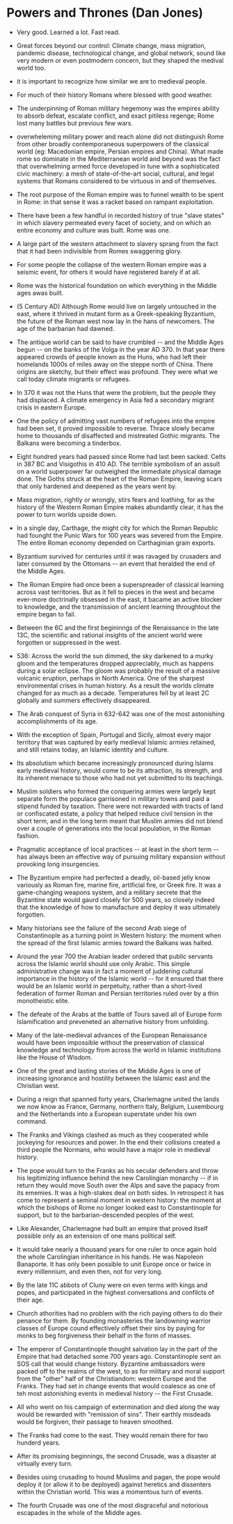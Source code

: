 # Powers and Thrones (Dan Jones)

- Very good. Learned a lot. Fast read.

- Great forces beyond our control: Climate change, mass migration, pandemic disease, technological change, and global network, sound like very modern or even postmodern concern, but they shaped the medival world too.

- it is important to recognize how similar we are to medieval people.

- For much of their history Romans where blessed with good weather.

- The underpinning of Roman military hegemony was the empires ability to absorb defeat, escalate conflict, and exact pitiless regenge; Rome lost many battles but previous few wars.

- overwheleming military power and reach alone did not distinguish Rome from other broadly contemporaneous superpowers of the classical world (eg: Macedonian empire, Persian empires and China). What made rome so dominate in the Mediterranean world and beyond was the fact that overwhelming armed force developed in tune with a sophisticated civic machinery: a mesh of state-of-the-art social, cultural, and legal systems that Romans considered to be virtuous in and of themselves.

- The root purpose of the Roman empire was to funnel wealth to be spent in Rome: in that sense it was a racket based on rampant exploitation.

- There have been a few handful in recorded history of true "slave states" in which slavery permeated every facet of society, and on which an entire economy and culture was built. Rome was one.

- A large part of the western attachment to slavery sprang from the fact that it had been indivisible from Romes swaggering glory.

- For some people the collapse of the western Roman empire was a seismic event, for others it would have registered barely if at all.

- Rome was the historical foundation on which everything in the Middle ages awas built.

- (5 Century AD) Although Rome would live on largely untouched in the east, where it thrived in mutant form as a Greek-speaking Byzantium, the future of the Roman west now lay in the hans of newcomers. The age of the barbarian had dawned.

- The antique world can be said to have crumbled -- and the Middle Ages begun -- on the banks of the Volga in the year AD 370. In that year there appeared crowds of people known as the Huns, who had left their homelands 1000s of miles away on the steppe north of China. There origins are sketchy, but their effect was profound. They were what we call today climate migrants or refugees.

- In 370 it was not the Huns that were the problem, but the people they had displaced. A climate emergency in Asia fed a secondary migrant crisis in eastern Europe.

- One the policy of admitting vast numbers of refugees into the empire had been set, it proved impossible to reverse. Thrace slowly became home to thousands of disaffected and mistreated Gothic migrants. The Balkans were becoming a tinderbox.

- Eight hundred years had passed since Rome had last been sacked. Celts in 387 BC and Visigothis in 410 AD. The terrible symbolism of an assult on a world superpower far outweighed the immediate physical damage done. The Goths struck at the heart of the Roman Empire, leaving scars that only hardened and deepened as the years went by.

- Mass migration, rightly or wrongly, stirs fears and loathing, for as the history of the Western Roman Empire makes abundantly clear, it has the power to turn worlds upside down.

- In a single day, Carthage, the might city for which the Roman Republic had founght the Punic Wars for 100 years was severed from the Empire.  The entire Roman economy depended on Carthaginian grain exports.

- Byzantium survived for centuries until it was ravaged by crusaders and later consumed by the Ottomans -- an event that heralded the end of the Middle Ages.

- The Roman Empire had once been a superspreader of classical learning across vast territories. But as it fell to pieces in the west and became ever-more doctrinally obsessed in the east, it bacame an active blocker to knowledge, and the transmission of ancient learning throughtout the empire began to fail.

- Between the 6C and the first begininngs of the Renaissance in the late 13C, the scientific and rational insights of the ancient world were forgotten or suppressed in the west.

- 536: Across the world the sun dimmed, the sky darkened to a murky gloom and the temperatures dropped appreciably, much as happens during a solar eclipse. The gloom was probably the result of a massive volcanic eruption, perhaps in North America.  One of the sharpest environmental crises in human history. As a result the worlds climate changed for as much as a decade. Temperatures fell by at least 2C globally and summers effectively disappeared.

- The Arab conquest of Syria in 632-642 was one of the most astonishing accomplishments of its age.

- With the exception of Spain, Portugal and Sicily, almost every major territory that was captured by early medieval Islamic armies retained, and still retains today, an Islamic identity and culture.

- Its absolutism which became increasingly pronounced during Islams early medieval history, would come to be its attraction, its strength, and its inherent menace to those who had not yet submitted to its teachings.

- Muslim soldiers who formed the conquering armies were largely kept separate form the populace garrisoned in military towns and paid a stipend funded by taxation. There were not rewarded with tracts of land or confiscated estate, a policy that helped reduce civil tension in the short term, and in the long term meant that Muslim armies did not blend over a couple of generations into the local population, in the Roman fashion.

- Pragmatic acceptance of local practices -- at least in the short term -- has always been an effective way of pursuing military expansion without provoking long insurgencies.

- The Byzantium empire had perfected a deadly, oil-based jelly know variously as Roman fire, marine fire, artificial fire, or Greek fire. It was a game-changing weapons system, and a military secrete that the Byzantine state would gaurd closely for 500 years, so closely indeed that the knowledge of how to manufacture and deploy it was ultimately forgotten.

- Many historians see the failure of the second Arab siege of Constantinople as a turning point in Western history: the moment when the spread of the first Islamic armies toward the Balkans was halted.

- Around the year 700 the Arabian leader ordered that public servants across the Islamic world should use only Arabic. This simple administrative change was in fact a moment of juddering cultural importance in the history of the Islamic world -- for it ensured that there would be an Islamic world in perpetuity, rather than a short-lived federation of former Roman and Persian territories ruled over by a thin monotheistic elite.

- The defeate of the Arabs at the battle of Tours saved all of Europe form Islamification and preveneted an alternative history from unfolding.

- Many of the late-medieval advances of the European Renaissance would have been impossible without the preservation of classical knowledge and technology from across the world in Islamic institutions like the House of Wisdom.

- One of the great and lasting stories of the Middle Ages is one of increasing ignorance and hostility between the Islamic east and the Christian west.

- During a reign that spanned forty years, Charlemagne united the lands we now know as France, Germany, northern Italy, Belgium, Luxembourg and the Netherlands into a European superstate under his own command.

- The Franks and Vikings clashed as much as they cooperated while jockeying for resources and power.  In the end their collisions created a third people the Normans, who would have a major role in medieval history.

- The pope would turn to the Franks as his secular defenders and throw his legitimizing influence behind the new Carolingian monarchy -- if in return they would move South over the Alps and save the papacy from its ememies. It was a high-stakes deal on both sides. In retrospect it has come to represent a seminal moment in western history: the moment at which the bishops of Rome no longer looked east to Constantinople for support, but to the barbarian-descended peoples of the west.

- Like Alexander, Charlemagne had built an empire that proved itself possible only as an extension of one mans political self.

- It would take nearly a thousand years for one ruler to once again hold the whole Carolingian inheritance in his hands. He was Napoleon Banaporte. It has only been possible to unit Europe once or twice in every millennium, and even then, not for very long.

- By the late 11C abbots of Cluny were on even terms with kings and popes, and participated in the highest conversations and confilcts of their age.

- Church athorities had no problem with the rich paying others to do their penance for them. By founding monasteries the landowning warrior classes of Europe cound effectively offset their sins by paying for monks to beg forgiveness their behalf in the form of masses.

- The emperor of Constantinople thought salvation lay in the part of the Empire that had detached some 700 years ago. Constantinople sent an SOS call that would change history. Byzantine ambassadors were packed off to the realms of the west, to as for military and moral support from the "other" half of the Christiandom: western Europe and the Franks. They had set in change events that would coalesce as one of teh most astonishing events in medieval history -- the First Crusade.

- All who went on his campaign of extermination and died along the way would be rewarded with "remission of sins". Their earthly misdeads would be forgiven, their passage to heaven smoothed.

- The Franks had come to the east. They would remain there for two hunderd years.

- After its promising beginnings, the second Crusade, was a disaster at virtually every turn.

- Besides using crusading to hound Muslims and pagan, the pope would deploy it (or allow it to be deployed) against heretics and dissenters within the Christian world. This was a momentous turn of events.

- The fourth Crusade was one of the most disgraceful and notorious escapades in the whole of the Middle ages. 